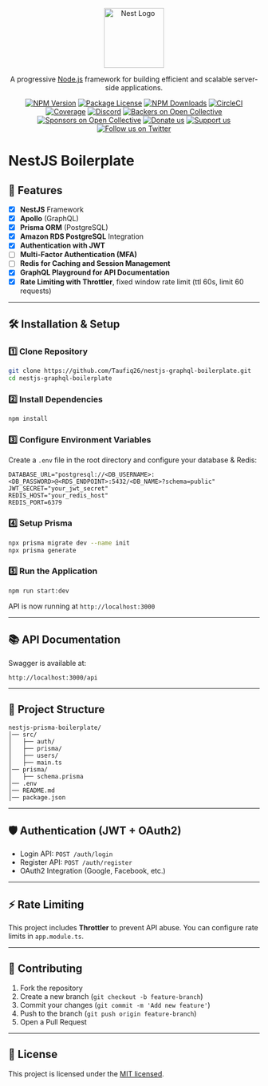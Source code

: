 <p align="center">
  <a href="http://nestjs.com/" target="blank"><img src="https://nestjs.com/img/logo-small.svg" width="120" alt="Nest Logo" /></a>
</p>

[circleci-image]: https://img.shields.io/circleci/build/github/nestjs/nest/master?token=abc123def456
[circleci-url]: https://circleci.com/gh/nestjs/nest

  <p align="center">A progressive <a href="http://nodejs.org" target="_blank">Node.js</a> framework for building efficient and scalable server-side applications.</p>
    <p align="center">
<a href="https://www.npmjs.com/~nestjscore" target="_blank"><img src="https://img.shields.io/npm/v/@nestjs/core.svg" alt="NPM Version" /></a>
<a href="https://www.npmjs.com/~nestjscore" target="_blank"><img src="https://img.shields.io/npm/l/@nestjs/core.svg" alt="Package License" /></a>
<a href="https://www.npmjs.com/~nestjscore" target="_blank"><img src="https://img.shields.io/npm/dm/@nestjs/common.svg" alt="NPM Downloads" /></a>
<a href="https://circleci.com/gh/nestjs/nest" target="_blank"><img src="https://img.shields.io/circleci/build/github/nestjs/nest/master" alt="CircleCI" /></a>
<a href="https://coveralls.io/github/nestjs/nest?branch=master" target="_blank"><img src="https://coveralls.io/repos/github/nestjs/nest/badge.svg?branch=master#9" alt="Coverage" /></a>
<a href="https://discord.gg/G7Qnnhy" target="_blank"><img src="https://img.shields.io/badge/discord-online-brightgreen.svg" alt="Discord"/></a>
<a href="https://opencollective.com/nest#backer" target="_blank"><img src="https://opencollective.com/nest/backers/badge.svg" alt="Backers on Open Collective" /></a>
<a href="https://opencollective.com/nest#sponsor" target="_blank"><img src="https://opencollective.com/nest/sponsors/badge.svg" alt="Sponsors on Open Collective" /></a>
  <a href="https://paypal.me/kamilmysliwiec" target="_blank"><img src="https://img.shields.io/badge/Donate-PayPal-ff3f59.svg" alt="Donate us"/></a>
    <a href="https://opencollective.com/nest#sponsor"  target="_blank"><img src="https://img.shields.io/badge/Support%20us-Open%20Collective-41B883.svg" alt="Support us"></a>
  <a href="https://twitter.com/nestframework" target="_blank"><img src="https://img.shields.io/twitter/follow/nestframework.svg?style=social&label=Follow" alt="Follow us on Twitter"></a>
</p>
  <!--[![Backers on Open Collective](https://opencollective.com/nest/backers/badge.svg)](https://opencollective.com/nest#backer)
  [![Sponsors on Open Collective](https://opencollective.com/nest/sponsors/badge.svg)](https://opencollective.com/nest#sponsor)-->

# NestJS Boilerplate

## 🚀 Features
- [x] **NestJS** Framework
- [x] **Apollo** (GraphQL)
- [x] **Prisma ORM** (PostgreSQL)
- [x] **Amazon RDS PostgreSQL** Integration
- [x] **Authentication with JWT**
- [ ] **Multi-Factor Authentication (MFA)**
- [ ] **Redis for Caching and Session Management**
- [x] **GraphQL Playground for API Documentation**
- [x] **Rate Limiting with Throttler**, fixed window rate limit (ttl 60s, limit 60 requests)

---

## 🛠 Installation & Setup

### 1️⃣ Clone Repository
```bash
git clone https://github.com/Taufiq26/nestjs-graphql-boilerplate.git
cd nestjs-graphql-boilerplate
```

### 2️⃣ Install Dependencies
```bash
npm install
```

### 3️⃣ Configure Environment Variables
Create a `.env` file in the root directory and configure your database & Redis:
```env
DATABASE_URL="postgresql://<DB_USERNAME>:<DB_PASSWORD>@<RDS_ENDPOINT>:5432/<DB_NAME>?schema=public"
JWT_SECRET="your_jwt_secret"
REDIS_HOST="your_redis_host"
REDIS_PORT=6379
```

### 4️⃣ Setup Prisma
```bash
npx prisma migrate dev --name init
npx prisma generate
```

### 5️⃣ Run the Application
```bash
npm run start:dev
```
API is now running at `http://localhost:3000`

---

## 📚 API Documentation
Swagger is available at:
```
http://localhost:3000/api
```

---

## 📂 Project Structure
```
nestjs-prisma-boilerplate/
│── src/
│   ├── auth/
│   ├── prisma/
│   ├── users/
│   ├── main.ts
│── prisma/
│   ├── schema.prisma
│── .env
│── README.md
│── package.json
```

---

## 🛡 Authentication (JWT + OAuth2)
- Login API: `POST /auth/login`
- Register API: `POST /auth/register`
- OAuth2 Integration (Google, Facebook, etc.)

---

## ⚡ Rate Limiting
This project includes **Throttler** to prevent API abuse. You can configure rate limits in `app.module.ts`.

---

## 📌 Contributing
1. Fork the repository
2. Create a new branch (`git checkout -b feature-branch`)
3. Commit your changes (`git commit -m 'Add new feature'`)
4. Push to the branch (`git push origin feature-branch`)
5. Open a Pull Request

---

## 📜 License
This project is licensed under the [MIT licensed](https://github.com/nestjs/nest/blob/master/LICENSE).
